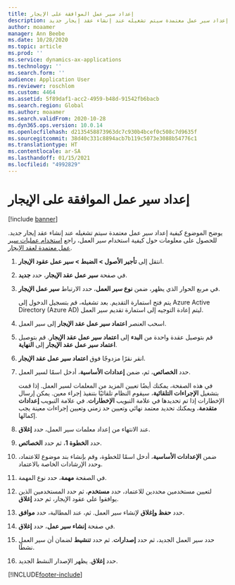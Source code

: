 ```yaml
---
title: إعداد سير عمل الموافقة على الإيجار
description: يوضح الموضوع كيفية إعداد سير عمل معتمدة سيتم تشغيله عند إنشاء عقد إيجار جديد.
author: moaamer
manager: Ann Beebe
ms.date: 10/28/2020
ms.topic: article
ms.prod: ''
ms.service: dynamics-ax-applications
ms.technology: ''
ms.search.form: ''
audience: Application User
ms.reviewer: roschlom
ms.custom: 4464
ms.assetid: 5f89daf1-acc2-4959-b48d-91542fb6bacb
ms.search.region: Global
ms.author: moaamer
ms.search.validFrom: 2020-10-28
ms.dyn365.ops.version: 10.0.14
ms.openlocfilehash: d2135458873963dc7c930b4bcef0c508c7d9635f
ms.sourcegitcommit: 38d40c331c8894acb7b119c5073e3088b54776c1
ms.translationtype: HT
ms.contentlocale: ar-SA
ms.lasthandoff: 01/15/2021
ms.locfileid: "4992829"
---
```

# <a name="set-up-lease-approval-workflows"></a>إعداد سير عمل الموافقة على الإيجار

[!include [banner](../includes/banner.md)]

يوضح الموضوع كيفية إعداد سير عمل معتمدة سيتم تشغيله عند إنشاء عقد إيجار جديد. للحصول على معلومات حول كيفية استخدام سير العمل، راجع [استخدام عمليات سير عمل معتمدة لعقد الإيجار](use-create-lease-wrkflw.md). 

1. انتقل إلى **تأجير الأصول \> الضبط \> سير عمل عقود الإيجار**.
2. في صفحة **سير عمل عقد الإيجار‬**، حدد **جديد**.
3. في مربع الحوار الذي يظهر، ضمن **نوع سير العمل**، حدد الارتباط **سير عمل الإيجار**.

    يتم فتح استمارة التقديم. بعد تشغيله، قم بتسجيل الدخول إلى Azure Active Directory (Azure AD) ليتم إعادة التوجيه إلى استمارة تقديم سير العمل.

4. اسحب العنصر **اعتماد سير عمل عقد الإيجار** إلى سير العمل.
5. قم بتوصيل عقدة واحدة من **البدء** إلى **اعتماد سير عمل عقد الإيجار**. قم بتوصيل **اعتماد سير عمل عقد الإيجار** إلى **النهاية**.
6. انقر نقرًا مزدوجًا فوق **اعتماد سير عمل عقد الإيجار**.
7. حدد **الخصائص**، ثم، ضمن **إعدادات الأساسية**، أدخل اسمًا لسير العمل.

    في هذه الصفحة، يمكنك أيضًا تعيين المزيد من المعلمات لسير العمل. إذا قمت بتشغيل **الإجراءات التلقائية**، سيقوم النظام تلقائيًا بتنفيذ إجراء معين. يمكن إرسال الإخطارات إذا تم تحديدها في علامة التبويب **الإخطارات**. في علامة التبويب **إعدادات متقدمة**، ويمكنك تحديد معتمد نهائي وتعيين حد زمني وتعيين إجراءات معينة يجب إكمالها.

8. عند الانتهاء من إعداد معلمات سير العمل، حدد **إغلاق**.
9. حدد **الخطوة 1**، ثم حدد **الخصائص**.
10. ضمن **الإعدادات الأساسية**، أدخل اسمًا للخطوة، وقم بإنشاء بند موضوع للاعتماد، وحدد الإرشادات الخاصة بالاعتماد.
11. في الصفحة **مهمة**، حدد نوع المهمة.
12. لتعيين مستخدمين محددين للاعتماد، حدد **مستخدم**، ثم حدد المستخدمين الذين يوافقوا على عقود الإيجار، ثم حدد **إغلاق**.
13. حدد **حفظ وإغلاق** لإنشاء سير العمل. ثم، عند المطالبة، حدد **موافق**.
14. في صفحة **إنشاء سير عمل‬**، حدد **إغلاق**.
14. حدد سير العمل الجديد، ثم حدد **إصدارات**. ثم حدد **تنشيط** لضمان أن سير العمل نشطًا.
15. حدد **إغلاق**. يظهر الإصدار النشط الجديد.


[!INCLUDE[footer-include](../../includes/footer-banner.md)]